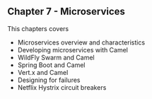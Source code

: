 Chapter 7 - Microservices
-------------------------

This chapters covers

- Microservices overview and characteristics
- Developing microservices with Camel
- WildFly Swarm and Camel
- Spring Boot and Camel
- Vert.x and Camel
- Designing for failures
- Netflix Hystrix circuit breakers